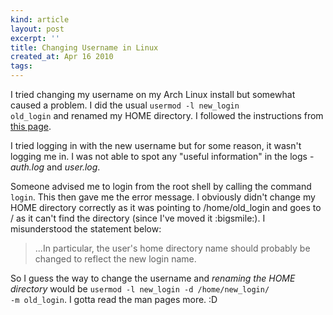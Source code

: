 ```yaml
---
kind: article
layout: post
excerpt: ''
title: Changing Username in Linux
created_at: Apr 16 2010
tags: 
---
```

I tried changing my username on my Arch Linux install but somewhat caused a problem. I did the usual <code>usermod -l new_login old_login</code> and renamed my HOME directory. I followed the instructions from [this page](http://www.cyberciti.biz/faq/howto-change-rename-user-name-id/).

I tried logging in with the new username but for some reason, it wasn't logging me in. I was not able to spot any "useful information" in the logs - _auth.log_ and _user.log_. 

Someone advised me to login from the root shell by calling the command <code>login</code>. This then gave me the error message. I obviously didn't change my HOME directory correctly as it was pointing to /home/old_login and goes to / as it can't find the directory (since I've moved it :bigsmile:). I misunderstood the statement below:

> ...In particular, the user's home directory name should probably be changed to reflect the new login name.

So I guess the way to change the username and _renaming the HOME directory_ would be <code>usermod -l new_login -d /home/new_login/ -m old_login</code>. I gotta read the man pages more. :D